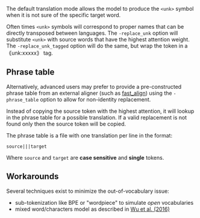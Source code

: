 The default translation mode allows the model to produce the `<unk>` symbol when it is not sure of the specific target word.

Often times `<unk>` symbols will correspond to proper names that can be directly transposed between languages. The `-replace_unk` option will substitute `<unk>` with source words that have the highest attention weight. The `-replace_unk_tagged` option will do the same, but wrap the token in a ｟unk:xxxxx｠ tag.

## Phrase table

Alternatively, advanced users may prefer to provide a pre-constructed phrase table from an external aligner (such as [fast_align](https://github.com/clab/fast_align)) using the `-phrase_table` option to allow for non-identity replacement.

Instead of copying the source token with the highest attention, it will lookup in the phrase table for a possible translation. If a valid replacement is not found only then the source token will be copied.

The phrase table is a file with one translation per line in the format:

```text
source|||target
```

Where `source` and `target` are **case sensitive** and **single** tokens.

## Workarounds

Several techniques exist to minimize the out-of-vocabulary issue:

* sub-tokenization like BPE or "wordpiece" to simulate *open* vocabularies
* mixed word/characters model as described in [Wu et al. (2016)](https://arxiv.org/pdf/1609.08144.pdf)
